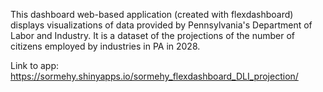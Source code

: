 This dashboard web-based application (created with flexdashboard) displays visualizations of 
data provided by Pennsylvania's Department of Labor and Industry. It is a dataset of the projections 
of the number of citizens employed by industries in PA in 2028. 

Link to app: https://sormehy.shinyapps.io/sormehy_flexdashboard_DLI_projection/
